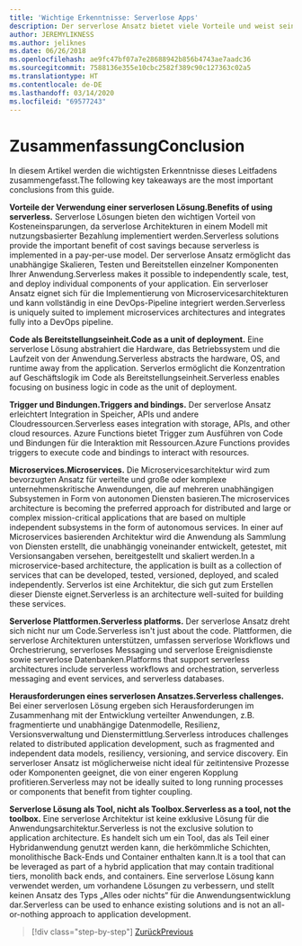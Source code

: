 ```yaml
---
title: 'Wichtige Erkenntnisse: Serverlose Apps'
description: Der serverlose Ansatz bietet viele Vorteile und weist seine eigenen Herausforderungen auf. Eine Zusammenfassung der wichtigsten Erkenntnisse dieses Handbuchs.
author: JEREMYLIKNESS
ms.author: jeliknes
ms.date: 06/26/2018
ms.openlocfilehash: ae9fc47bf07a7e28688942b856b4743ae7aadc36
ms.sourcegitcommit: 7588136e355e10cbc2582f389c90c127363c02a5
ms.translationtype: HT
ms.contentlocale: de-DE
ms.lasthandoff: 03/14/2020
ms.locfileid: "69577243"
---
```

# <a name="conclusion"></a><span data-ttu-id="242f7-104">Zusammenfassung</span><span class="sxs-lookup"><span data-stu-id="242f7-104">Conclusion</span></span>

<span data-ttu-id="242f7-105">In diesem Artikel werden die wichtigsten Erkenntnisse dieses Leitfadens zusammengefasst.</span><span class="sxs-lookup"><span data-stu-id="242f7-105">The following key takeaways are the most important conclusions from this guide.</span></span>

<span data-ttu-id="242f7-106">**Vorteile der Verwendung einer serverlosen Lösung.**</span><span class="sxs-lookup"><span data-stu-id="242f7-106">**Benefits of using serverless.**</span></span> <span data-ttu-id="242f7-107">Serverlose Lösungen bieten den wichtigen Vorteil von Kosteneinsparungen, da serverlose Architekturen in einem Modell mit nutzungsbasierter Bezahlung implementiert werden.</span><span class="sxs-lookup"><span data-stu-id="242f7-107">Serverless solutions provide the important benefit of cost savings because serverless is implemented in a pay-per-use model.</span></span> <span data-ttu-id="242f7-108">Der serverlose Ansatz ermöglicht das unabhängige Skalieren, Testen und Bereitstellen einzelner Komponenten Ihrer Anwendung.</span><span class="sxs-lookup"><span data-stu-id="242f7-108">Serverless makes it possible to independently scale, test, and deploy individual components of your application.</span></span> <span data-ttu-id="242f7-109">Ein serverloser Ansatz eignet sich für die Implementierung von Microservicesarchitekturen und kann vollständig in eine DevOps-Pipeline integriert werden.</span><span class="sxs-lookup"><span data-stu-id="242f7-109">Serverless is uniquely suited to implement microservices architectures and integrates fully into a DevOps pipeline.</span></span>

<span data-ttu-id="242f7-110">**Code als Bereitstellungseinheit.**</span><span class="sxs-lookup"><span data-stu-id="242f7-110">**Code as a unit of deployment.**</span></span> <span data-ttu-id="242f7-111">Eine serverlose Lösung abstrahiert die Hardware, das Betriebssystem und die Laufzeit von der Anwendung.</span><span class="sxs-lookup"><span data-stu-id="242f7-111">Serverless abstracts the hardware, OS, and runtime away from the application.</span></span> <span data-ttu-id="242f7-112">Serverlos ermöglicht die Konzentration auf Geschäftslogik im Code als Bereitstellungseinheit.</span><span class="sxs-lookup"><span data-stu-id="242f7-112">Serverless enables focusing on business logic in code as the unit of deployment.</span></span>

<span data-ttu-id="242f7-113">**Trigger und Bindungen.**</span><span class="sxs-lookup"><span data-stu-id="242f7-113">**Triggers and bindings.**</span></span> <span data-ttu-id="242f7-114">Der serverlose Ansatz erleichtert Integration in Speicher, APIs und andere Cloudressourcen.</span><span class="sxs-lookup"><span data-stu-id="242f7-114">Serverless eases integration with storage, APIs, and other cloud resources.</span></span> <span data-ttu-id="242f7-115">Azure Functions bietet Trigger zum Ausführen von Code und Bindungen für die Interaktion mit Ressourcen.</span><span class="sxs-lookup"><span data-stu-id="242f7-115">Azure Functions provides triggers to execute code and bindings to interact with resources.</span></span>

<span data-ttu-id="242f7-116">**Microservices.**</span><span class="sxs-lookup"><span data-stu-id="242f7-116">**Microservices.**</span></span> <span data-ttu-id="242f7-117">Die Microservicesarchitektur wird zum bevorzugten Ansatz für verteilte und große oder komplexe unternehmenskritische Anwendungen, die auf mehreren unabhängigen Subsystemen in Form von autonomen Diensten basieren.</span><span class="sxs-lookup"><span data-stu-id="242f7-117">The microservices architecture is becoming the preferred approach for distributed and large or complex mission-critical applications that are based on multiple independent subsystems in the form of autonomous services.</span></span> <span data-ttu-id="242f7-118">In einer auf Microservices basierenden Architektur wird die Anwendung als Sammlung von Diensten erstellt, die unabhängig voneinander entwickelt, getestet, mit Versionsangaben versehen, bereitgestellt und skaliert werden.</span><span class="sxs-lookup"><span data-stu-id="242f7-118">In a microservice-based architecture, the application is built as a collection of services that can be developed, tested, versioned, deployed, and scaled independently.</span></span> <span data-ttu-id="242f7-119">Serverlos ist eine Architektur, die sich gut zum Erstellen dieser Dienste eignet.</span><span class="sxs-lookup"><span data-stu-id="242f7-119">Serverless is an architecture well-suited for building these services.</span></span>

<span data-ttu-id="242f7-120">**Serverlose Plattformen.**</span><span class="sxs-lookup"><span data-stu-id="242f7-120">**Serverless platforms.**</span></span> <span data-ttu-id="242f7-121">Der serverlose Ansatz dreht sich nicht nur um Code.</span><span class="sxs-lookup"><span data-stu-id="242f7-121">Serverless isn't just about the code.</span></span> <span data-ttu-id="242f7-122">Plattformen, die serverlose Architekturen unterstützen, umfassen serverlose Workflows und Orchestrierung, serverloses Messaging und serverlose Ereignisdienste sowie serverlose Datenbanken.</span><span class="sxs-lookup"><span data-stu-id="242f7-122">Platforms that support serverless architectures include serverless workflows and orchestration, serverless messaging and event services, and serverless databases.</span></span>

<span data-ttu-id="242f7-123">**Herausforderungen eines serverlosen Ansatzes.**</span><span class="sxs-lookup"><span data-stu-id="242f7-123">**Serverless challenges.**</span></span> <span data-ttu-id="242f7-124">Bei einer serverlosen Lösung ergeben sich Herausforderungen im Zusammenhang mit der Entwicklung verteilter Anwendungen, z.B. fragmentierte und unabhängige Datenmodelle, Resilienz, Versionsverwaltung und Dienstermittlung.</span><span class="sxs-lookup"><span data-stu-id="242f7-124">Serverless introduces challenges related to distributed application development, such as fragmented and independent data models, resiliency, versioning, and service discovery.</span></span> <span data-ttu-id="242f7-125">Ein serverloser Ansatz ist möglicherweise nicht ideal für zeitintensive Prozesse oder Komponenten geeignet, die von einer engeren Kopplung profitieren.</span><span class="sxs-lookup"><span data-stu-id="242f7-125">Serverless may not be ideally suited to long running processes or components that benefit from tighter coupling.</span></span>

<span data-ttu-id="242f7-126">**Serverlose Lösung als Tool, nicht als Toolbox.**</span><span class="sxs-lookup"><span data-stu-id="242f7-126">**Serverless as a tool, not the toolbox.**</span></span> <span data-ttu-id="242f7-127">Eine serverlose Architektur ist keine exklusive Lösung für die Anwendungsarchitektur.</span><span class="sxs-lookup"><span data-stu-id="242f7-127">Serverless is not the exclusive solution to application architecture.</span></span> <span data-ttu-id="242f7-128">Es handelt sich um ein Tool, das als Teil einer Hybridanwendung genutzt werden kann, die herkömmliche Schichten, monolithische Back-Ends und Container enthalten kann.</span><span class="sxs-lookup"><span data-stu-id="242f7-128">It is a tool that can be leveraged as part of a hybrid application that may contain traditional tiers, monolith back ends, and containers.</span></span> <span data-ttu-id="242f7-129">Eine serverlose Lösung kann verwendet werden, um vorhandene Lösungen zu verbessern, und stellt keinen Ansatz des Typs „Alles oder nichts“ für die Anwendungsentwicklung dar.</span><span class="sxs-lookup"><span data-stu-id="242f7-129">Serverless can be used to enhance existing solutions and is not an all-or-nothing approach to application development.</span></span>

>[!div class="step-by-step"]
>[<span data-ttu-id="242f7-130">Zurück</span><span class="sxs-lookup"><span data-stu-id="242f7-130">Previous</span></span>](serverless-business-scenarios.md)
